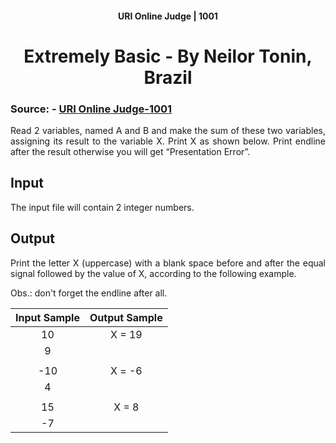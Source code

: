 <h4 align='center'>URI Online Judge | 1001</h4>
<h1 align='center'>Extremely Basic - By Neilor Tonin, Brazil</h1>

### Source: - [URI Online Judge-1001](https://www.beecrowd.com.br/judge/en/problems/view/1001)

<p style="text-align: justify">
Read 2 variables, named A and B and make the sum of these two variables, assigning its result to the variable X. Print X as shown below. Print endline after the result otherwise you will get “Presentation Error”.
</p>


## Input

<p style="text-align: justify">
The input file will contain 2 integer numbers.
</p>

## Output

<p style="text-align: justify">
Print the letter X (uppercase) with a blank space before and after the equal signal followed by the value of X, according to the following example. 
</p>

Obs.: don't forget the endline after all. 


| Input Sample | Output Sample |
|:------------:|:-------------:|
|  10          | X = 19        |
|  9           |               |
|              |               |
|  -10         | X = -6        |
|  4           |               |
|              |               |
|  15          | X = 8         |
|  -7          |               |